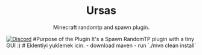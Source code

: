 <h1 align="center">Ursas</h1>
<p align="center">Minecraft randomtp and spawn plugin.</p>
    <a href="https://discord.gg/ZwhB5gdb"><img 	  src="https://img.shields.io/discord/1193188455946133645?logo=discord" alt="Discord"/></a>
#Purpose of the Plugin
It's a Spawn RandomTP plugin with a tiny GUI :)
# Eklentiyi yuklemek icin.
- download maven
- run `./mvn clean install`
